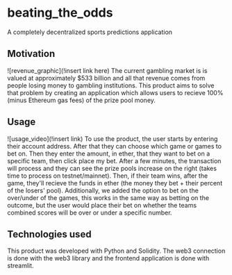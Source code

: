 # beating_the_odds
A completely decentralized sports predictions application

## Motivation
![revenue_graphic](!insert link here)
The current gambling market is is valued at approximately $533 billion and all that revenue comes from people losing money to gambling institutions. This product aims to solve that problem by creating an application which allows users to recieve 100% (minus Ethereum gas fees) of the prize pool money. 

## Usage
![usage_video](!insert link)
To use the product, the user starts by entering their account address. After that they can choose which game or games to bet on. Then they enter the amount, in ether, that they want to bet on a specific team, then click place my bet. After a few minutes, the transaction will process and they can see the prize pools increase on the right (takes time to process on testnet/mainnet). Then, if their team wins, after the game, they'll recieve the funds in ether (the money they bet + their percent of the losers' pool).  Additionally, we added the option to bet on the over/under of the games, this works in the same way as betting on the outcome, but the user would place their bet on whether the teams combined scores will be over or under a specific number. 

## Technologies used
This product was developed with Python and Solidity. The web3 connection is done with the web3 library and the frontend application is done with streamlit.